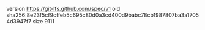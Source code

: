 version https://git-lfs.github.com/spec/v1
oid sha256:8e23f5cf9cffeb5c695c80d0a3cd400d9babc78cb1987807ba3a17054d3947f7
size 9111
